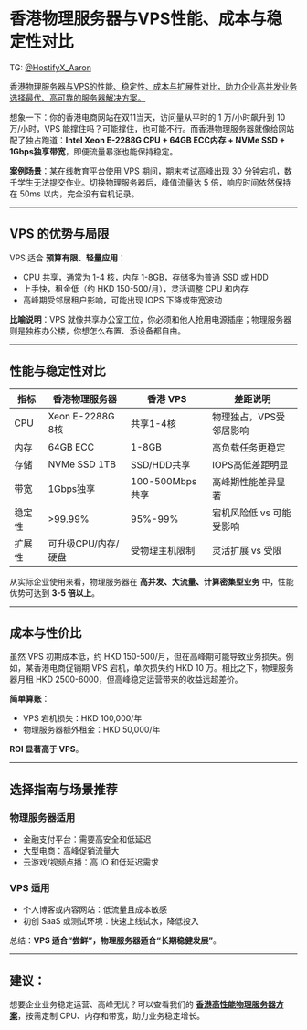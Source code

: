 # 香港物理服务器与VPS性能、成本与稳定性对比
TG: [@HostifyX_Aaron](https://t.me/HostifyX_Aaron)

[香港物理服务器与VPS的性能、稳定性、成本与扩展性对比，助力企业高并发业务选择最优、高可靠的服务器解决方案。](https://www.hostifyx.com/zh/hk-server/)

想象一下：你的香港电商网站在双11当天，访问量从平时的 1 万/小时飙升到 10 万/小时，VPS 能撑住吗？可能撑住，也可能不行。而香港物理服务器就像给网站配了独占跑道：**Intel Xeon E-2288G CPU + 64GB ECC内存 + NVMe SSD + 1Gbps独享带宽**，即便流量暴涨也能保持稳定。

**案例场景**：某在线教育平台使用 VPS 期间，期末考试高峰出现 30 分钟宕机，数千学生无法提交作业。切换物理服务器后，峰值流量达 5 倍，响应时间依然保持在 50ms 以内，完全没有宕机记录。

---

## VPS 的优势与局限

VPS 适合 **预算有限、轻量应用**：

- CPU 共享，通常为 1-4 核，内存 1-8GB，存储多为普通 SSD 或 HDD
- 上手快，租金低（约 HKD 150-500/月），灵活调整 CPU 和内存
- 高峰期受邻居租户影响，可能出现 IOPS 下降或带宽波动

**比喻说明**：VPS 就像共享办公室工位，你必须和他人抢用电源插座；物理服务器则是独栋办公楼，你想怎么布置、添设备都自由。

---

## 性能与稳定性对比

| 指标       | 香港物理服务器             | 香港 VPS           | 差距说明                      |
|------------|---------------------------|-----------------|-------------------------------|
| CPU        | Xeon E-2288G 8核          | 共享1-4核        | 物理独占，VPS受邻居影响        |
| 内存       | 64GB ECC                  | 1-8GB            | 高负载任务更稳定                |
| 存储       | NVMe SSD 1TB              | SSD/HDD共享      | IOPS高低差距明显                |
| 带宽       | 1Gbps独享                  | 100-500Mbps共享  | 高峰期性能差异显著              |
| 稳定性     | >99.99%                   | 95%-99%          | 宕机风险低 vs 可能受影响        |
| 扩展性     | 可升级CPU/内存/硬盘       | 受物理主机限制    | 灵活扩展 vs 受限                |

从实际企业使用来看，物理服务器在 **高并发、大流量、计算密集型业务** 中，性能优势可达到 **3-5 倍以上**。

---

## 成本与性价比

虽然 VPS 初期成本低，约 HKD 150-500/月，但在高峰期可能导致业务损失。例如，某香港电商促销期 VPS 宕机，单次损失约 HKD 10 万。相比之下，物理服务器月租 HKD 2500-6000，但高峰稳定运营带来的收益远超差价。

**简单算账**：

- VPS 宕机损失：HKD 100,000/年
- 物理服务器额外租金：HKD 50,000/年

**ROI 显著高于 VPS**。

---

## 选择指南与场景推荐

### 物理服务器适用

- 金融支付平台：需要高安全和低延迟
- 大型电商：高峰促销流量大
- 云游戏/视频点播：高 IO 和低延迟需求

### VPS 适用

- 个人博客或内容网站：低流量且成本敏感
- 初创 SaaS 或测试环境：快速上线试水，降低投入

总结：**VPS 适合“尝鲜”，物理服务器适合“长期稳健发展”**。

---

## 建议：

想要企业业务稳定运营、高峰无忧？可以查看我们的 **[香港高性能物理服务器方案](#)**，按需定制 CPU、内存和带宽，助力业务稳定增长。
